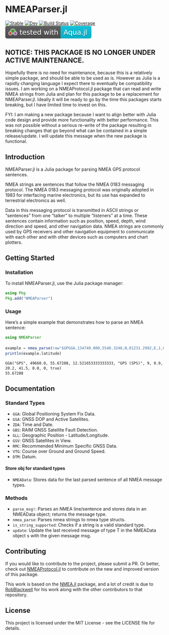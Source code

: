 # NMEAParser.jl

[![Stable](https://img.shields.io/badge/docs-stable-blue.svg)](https://JuliaMessaging.github.io/NMEAParser.jl/stable/)
[![Dev](https://img.shields.io/badge/docs-dev-blue.svg)](https://JuliaMessaging.github.io/NMEAParser.jl/dev/)
[![Build Status](https://github.com/JuliaMessaging/NMEAParser.jl/actions/workflows/CI.yml/badge.svg?branch=main)](https://github.com/JuliaMessaging/NMEAParser.jl/actions/workflows/CI.yml?query=branch%3Amain)
[![Coverage](https://codecov.io/gh/JuliaMessaging/NMEAParser.jl/branch/main/graph/badge.svg)](https://codecov.io/gh/JuliaMessaging/NMEAParser.jl)
[![Aqua QA](https://raw.githubusercontent.com/JuliaTesting/Aqua.jl/master/badge.svg)](https://github.com/JuliaTesting/Aqua.jl)

## NOTICE: THIS PACKAGE IS NO LONGER UNDER ACTIVE MAINTENANCE. 

Hopefully there is no need for maintenance, because this is a relatively simple package, and should be able to be used as is. However as Julia is a rapidly changing language I expect there to eventually be compatibility issues. I am working on a NMEAProtocol.jl package that can read and write NMEA strings from Julia and plan for this package to be a replacement for NMEAParser.jl. Ideally it will be ready to go by the time this packages starts breaking, but I have limited time to invest on this. 

FYI: I am making a new package because I want to align better with Julia code design and provide more functionality with better performance. This was not possible without a serious re-write of the package resulting in breaking changes that go beyond what can be contained in a simple release/update. I will update this message when the new package is functional.

## Introduction

NMEAParser.jl is a Julia package for parsing NMEA GPS protocol sentences.

NMEA strings are sentences that follow the NMEA 0183 messaging protocol. The NMEA 0183 messaging protocol was originally adopted in 1983 for interfacing marine electronics, but its use has expanded to terrestrial electronics as well.

Data in this messaging protocol is transmitted in ASCII strings or “sentences” from one “talker” to multiple “listeners” at a time. These sentences contain information such as position, speed, depth, wind direction and speed, and other navigation data. NMEA strings are commonly used by GPS receivers and other navigation equipment to communicate with each other and with other devices such as computers and chart plotters.

## Getting Started

### Installation

To install NMEAParser.jl, use the Julia package manager:

```julia
using Pkg
Pkg.add("NMEAParser")
```

### Usage
Here’s a simple example that demonstrates how to parse an NMEA sentence:

```julia
using NMEAParser

example = nmea_parse(raw"$GPGGA,134740.000,5540.3248,N,01231.2992,E,1,09,0.9,20.2,M,41.5,M,,0000*61")
println(example.latitude)
```

```
GGA("GPS", 49660.0, 55.67208, 12.521653333333333, "GPS (SPS)", 9, 0.9, 20.2, 41.5, 0.0, 0, true)
55.67208
```

## Documentation

### Standard Types
* `GGA`: Global Positioning System Fix Data.
* `GSA`: GNSS DOP and Active Satellites.
* `ZDA`: Time and Date.
* `GBS`: RAIM GNSS Satellite Fault Detection.
* `GLL`: Geographic Position - Latitude/Longitude.
* `GSV`: GNSS Satellites in View.
* `RMC`: Recommended Minimum Specific GNSS Data.
* `VTG`: Course over Ground and Ground Speed.
* `DTM`: Datum.

#### Store obj for standard types
* `NMEAData`: Stores data for the last parsed sentence of all NMEA message types.

### Methods
* `parse_msg!`: Parses an NMEA line/sentence and stores data in an NMEAData object; returns the message type.
* `nmea_parse`: Parses nmea strings to nmea type structs.
* `is_string_supported`: Checks if a string is a valid standard type.
* `update`: Update the last received message of type T in the NMEAData object s with the given message msg.

## Contributing

If you would like to contribute to the project, please submit a PR. Or better, check out [NMEAProtocol.jl](https://github.com/NickMcSweeney/NMEAProtocol.jl) to contribute on the new and improved version of this package.

This work is based on the [NMEA.jl](https://github.com/RobBlackwell/NMEA.jl) package, and a lot of credit is due to [RobBlackwell](https://github.com/RobBlackwell) for his work along with the other contributors to that repository.

## License
This project is licensed under the MIT License - see the LICENSE file for details.
